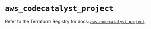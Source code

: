# `aws_codecatalyst_project`

Refer to the Terraform Registry for docs: [`aws_codecatalyst_project`](https://registry.terraform.io/providers/hashicorp/aws/6.8.0/docs/resources/codecatalyst_project).
